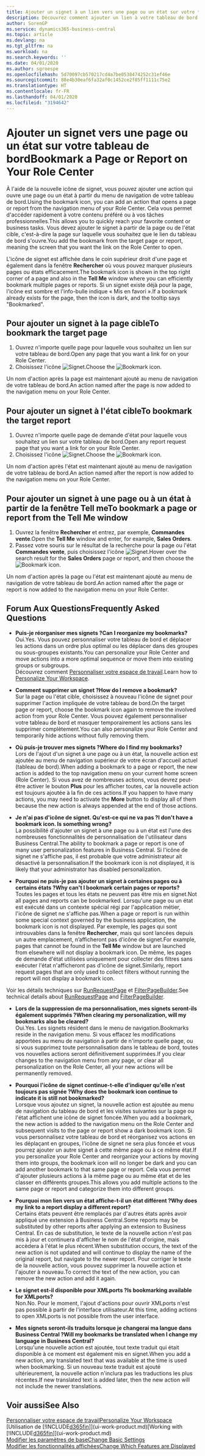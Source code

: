 ```yaml
---
title: Ajouter un signet à un lien vers une page ou un état sur votre tableau de bord | Microsoft Docs
description: Découvrez comment ajouter un lien à votre tableau de bord.
author: SorenGP
ms.service: dynamics365-business-central
ms.topic: article
ms.devlang: na
ms.tgt_pltfrm: na
ms.workload: na
ms.search.keywords: ''
ms.date: 04/01/2020
ms.author: sgroespe
ms.openlocfilehash: 5d70097cb570217cd4a7be0538474252c31ef46e
ms.sourcegitcommit: 88e4b30eaf6fa32af0c1452ce2f85ff1111c75e2
ms.translationtype: HT
ms.contentlocale: fr-FR
ms.lasthandoff: 04/01/2020
ms.locfileid: "3194642"
---
```

# <a name="bookmark-a-page-or-report-on-your-role-center"></a><span data-ttu-id="6ab28-103">Ajouter un signet vers une page ou un état sur votre tableau de bord</span><span class="sxs-lookup"><span data-stu-id="6ab28-103">Bookmark a Page or Report on Your Role Center</span></span>
<span data-ttu-id="6ab28-104">À l'aide de la nouvelle icône de signet, vous pouvez ajouter une action qui ouvre une page ou un état à partir du menu de navigation de votre tableau de bord.</span><span class="sxs-lookup"><span data-stu-id="6ab28-104">Using the bookmark icon, you can add an action that opens a page or report from the navigation menu of your Role Center.</span></span> <span data-ttu-id="6ab28-105">Cela vous permet d'accéder rapidement à votre contenu préféré ou à vos tâches professionnelles.</span><span class="sxs-lookup"><span data-stu-id="6ab28-105">This allows you to quickly reach your favorite content or business tasks.</span></span> <span data-ttu-id="6ab28-106">Vous devez ajouter le signet à partir de la page ou de l'état cible, c'est-à-dire la page sur laquelle vous souhaitez que le lien du tableau de bord s'ouvre.</span><span class="sxs-lookup"><span data-stu-id="6ab28-106">You add the bookmark from the target page or report, meaning the screen that you want the link on the Role Center to open.</span></span>

<span data-ttu-id="6ab28-107">L'icône de signet est affichée dans le coin supérieur droit d'une page et également dans la fenêtre **Rechercher** où vous pouvez marquer plusieurs pages ou états efficacement.</span><span class="sxs-lookup"><span data-stu-id="6ab28-107">The bookmark icon is shown in the top right corner of a page and also in the **Tell Me** window where you can efficiently bookmark multiple pages or reports.</span></span> <span data-ttu-id="6ab28-108">Si un signet existe déjà pour la page, l'icône est sombre et l'info-bulle indique « Mis en favori ».</span><span class="sxs-lookup"><span data-stu-id="6ab28-108">If a bookmark already exists for the page, then the icon is dark, and the tooltip says "Bookmarked".</span></span>

## <a name="to-bookmark-the-target-page"></a><span data-ttu-id="6ab28-109">Pour ajouter un signet à la page cible</span><span class="sxs-lookup"><span data-stu-id="6ab28-109">To bookmark the target page</span></span>
1. <span data-ttu-id="6ab28-110">Ouvrez n'importe quelle page pour laquelle vous souhaitez un lien sur votre tableau de bord.</span><span class="sxs-lookup"><span data-stu-id="6ab28-110">Open any page that you want a link for on your Role Center.</span></span>
2. <span data-ttu-id="6ab28-111">Choisissez l'icône ![Signet](media/ui_bookmark_icon.png "Signet").</span><span class="sxs-lookup"><span data-stu-id="6ab28-111">Choose the ![Bookmark](media/ui_bookmark_icon.png "Bookmark") icon.</span></span>

<span data-ttu-id="6ab28-112">Un nom d'action après la page est maintenant ajouté au menu de navigation de votre tableau de bord.</span><span class="sxs-lookup"><span data-stu-id="6ab28-112">An action named after the page is now added to the navigation menu on your Role Center.</span></span>

## <a name="to-bookmark-the-target-report"></a><span data-ttu-id="6ab28-113">Pour ajouter un signet à l'état cible</span><span class="sxs-lookup"><span data-stu-id="6ab28-113">To bookmark the target report</span></span>
1. <span data-ttu-id="6ab28-114">Ouvrez n'importe quelle page de demande d'état pour laquelle vous souhaitez un lien sur votre tableau de bord.</span><span class="sxs-lookup"><span data-stu-id="6ab28-114">Open any report request page that you want a link for on your Role Center.</span></span>
2. <span data-ttu-id="6ab28-115">Choisissez l'icône ![Signet](media/ui_bookmark_icon.png "Signet").</span><span class="sxs-lookup"><span data-stu-id="6ab28-115">Choose the ![Bookmark](media/ui_bookmark_icon.png "Bookmark") icon.</span></span>

<span data-ttu-id="6ab28-116">Un nom d'action après l'état est maintenant ajouté au menu de navigation de votre tableau de bord.</span><span class="sxs-lookup"><span data-stu-id="6ab28-116">An action named after the report is now added to the navigation menu on your Role Center.</span></span>

## <a name="to-bookmark-a-page-or-report-from-the-tell-me-window"></a><span data-ttu-id="6ab28-117">Pour ajouter un signet à une page ou à un état à partir de la fenêtre Tell me</span><span class="sxs-lookup"><span data-stu-id="6ab28-117">To bookmark a page or report from the Tell Me window</span></span>
1. <span data-ttu-id="6ab28-118">Ouvrez la fenêtre **Rechercher** et entrez, par exemple, **Commandes vente**.</span><span class="sxs-lookup"><span data-stu-id="6ab28-118">Open the **Tell Me** window and enter, for example, **Sales Orders**.</span></span>
2. <span data-ttu-id="6ab28-119">Passez votre souris sur le résultat de la recherche pour la page ou l'état **Commandes vente**, puis choisissez l'icône ![Signet](media/ui_bookmark_icon.png "Signet").</span><span class="sxs-lookup"><span data-stu-id="6ab28-119">Hover over the search result for the **Sales Orders** page or report, and then choose the ![Bookmark](media/ui_bookmark_icon.png "Bookmark") icon.</span></span>

<span data-ttu-id="6ab28-120">Un nom d'action après la page ou l'état est maintenant ajouté au menu de navigation de votre tableau de bord.</span><span class="sxs-lookup"><span data-stu-id="6ab28-120">An action named after the page or report is now added to the navigation menu on your Role Center.</span></span>


## <a name="frequently-asked-questions"></a><span data-ttu-id="6ab28-121">Forum Aux Questions</span><span class="sxs-lookup"><span data-stu-id="6ab28-121">Frequently Asked Questions</span></span>  

- <span data-ttu-id="6ab28-122">**Puis-je réorganiser mes signets ?**</span><span class="sxs-lookup"><span data-stu-id="6ab28-122">**Can I reorganize my bookmarks?**</span></span>  
<span data-ttu-id="6ab28-123">Oui.</span><span class="sxs-lookup"><span data-stu-id="6ab28-123">Yes.</span></span> <span data-ttu-id="6ab28-124">Vous pouvez personnaliser votre tableau de bord et déplacer les actions dans un ordre plus optimal ou les déplacer dans des groupes ou sous-groupes existants.</span><span class="sxs-lookup"><span data-stu-id="6ab28-124">You can personalize your Role Center and move actions into a more optimal sequence or move them into existing groups or subgroups.</span></span>  
<span data-ttu-id="6ab28-125">Découvrez comment [Personnaliser votre espace de travail](ui-personalization-user.md).</span><span class="sxs-lookup"><span data-stu-id="6ab28-125">Learn how to [Personalize Your Workspace](ui-personalization-user.md).</span></span>

- <span data-ttu-id="6ab28-126">**Comment supprimer un signet ?**</span><span class="sxs-lookup"><span data-stu-id="6ab28-126">**How do I remove a bookmark?**</span></span>  
<span data-ttu-id="6ab28-127">Sur la page ou l'état cible, choisissez à nouveau l'icône de signet pour supprimer l'action impliquée de votre tableau de bord.</span><span class="sxs-lookup"><span data-stu-id="6ab28-127">On the target page or report, choose the bookmark icon again to remove the involved action from your Role Center.</span></span> <span data-ttu-id="6ab28-128">Vous pouvez également personnaliser votre tableau de bord et masquer temporairement les actions sans les supprimer complètement.</span><span class="sxs-lookup"><span data-stu-id="6ab28-128">You can also personalize your Role Center and temporarily hide actions without fully removing them.</span></span>

- <span data-ttu-id="6ab28-129">**Où puis-je trouver mes signets ?**</span><span class="sxs-lookup"><span data-stu-id="6ab28-129">**Where do I find my bookmarks?**</span></span>  
<span data-ttu-id="6ab28-130">Lors de l'ajout d'un signet à une page ou à un état, la nouvelle action est ajoutée au menu de navigation supérieur de votre écran d'accueil actuel (tableau de bord).</span><span class="sxs-lookup"><span data-stu-id="6ab28-130">When adding a bookmark to a page or report, the new action is added to the top navigation menu on your current home screen (Role Center).</span></span> <span data-ttu-id="6ab28-131">Si vous avez de nombreuses actions, vous devrez peut-être activer le bouton **Plus** pour les afficher toutes, car la nouvelle action est toujours ajoutée à la fin de ces actions.</span><span class="sxs-lookup"><span data-stu-id="6ab28-131">If you happen to have many actions, you may need to activate the **More** button to display all of them because the new action is always appended at the end of those actions.</span></span>
<!-- Should we add a screenshot here? -->

- <span data-ttu-id="6ab28-132">**Je n'ai pas d'icône de signet. Qu'est-ce qui ne va pas ?**</span><span class="sxs-lookup"><span data-stu-id="6ab28-132">**I don't have a bookmark icon. Is something wrong?**</span></span>  
<span data-ttu-id="6ab28-133">La possibilité d'ajouter un signet à une page ou à un état est l'une des nombreuses fonctionnalités de personnalisation de l'utilisateur dans Business Central.</span><span class="sxs-lookup"><span data-stu-id="6ab28-133">The ability to bookmark a page or report is one of many user personalization features in Business Central.</span></span> <span data-ttu-id="6ab28-134">Si l'icône de signet ne s'affiche pas, il est probable que votre administrateur ait désactivé la personnalisation.</span><span class="sxs-lookup"><span data-stu-id="6ab28-134">If the bookmark icon is not displayed, it is likely that your administrator has disabled personalization.</span></span>

- <span data-ttu-id="6ab28-135">**Pourquoi ne puis-je pas ajouter un signet à certaines pages ou à certains états ?**</span><span class="sxs-lookup"><span data-stu-id="6ab28-135">**Why can't I bookmark certain pages or reports?**</span></span>  
<span data-ttu-id="6ab28-136">Toutes les pages et tous les états ne peuvent pas être mis en signet.</span><span class="sxs-lookup"><span data-stu-id="6ab28-136">Not all pages and reports can be bookmarked.</span></span> <span data-ttu-id="6ab28-137">Lorsqu'une page ou un état est exécuté dans un contexte spécial régi par l'application métier, l'icône de signet ne s'affiche pas.</span><span class="sxs-lookup"><span data-stu-id="6ab28-137">When a page or report is run within some special context governed by the business application, the bookmark icon is not displayed.</span></span> <span data-ttu-id="6ab28-138">Par exemple, les pages qui sont introuvables dans la fenêtre **Rechercher**, mais qui sont lancées depuis un autre emplacement, n’afficheront pas d’icône de signet.</span><span class="sxs-lookup"><span data-stu-id="6ab28-138">For example, pages that cannot be found in the **Tell Me** window but are launched from elsewhere will not display a bookmark icon.</span></span> <span data-ttu-id="6ab28-139">De même, les pages de demande d'état utilisées uniquement pour collecter des filtres sans exécuter l'état n'afficheront pas d'icône de signet.</span><span class="sxs-lookup"><span data-stu-id="6ab28-139">Similarly, report request pages that are only used to collect filters without running the report will not display a bookmark icon.</span></span>

<span data-ttu-id="6ab28-140">Voir les détails techniques sur [RunRequestPage](https://docs.microsoft.com/dynamics365/business-central/dev-itpro/developer/methods-auto/report/reportinstance-runrequestpage-method) et [FilterPageBuilder](https://docs.microsoft.com/dynamics365/business-central/dev-itpro/developer/methods-auto/filterpagebuilder/filterpagebuilder-data-type).</span><span class="sxs-lookup"><span data-stu-id="6ab28-140">See technical details about [RunRequestPage](https://docs.microsoft.com/dynamics365/business-central/dev-itpro/developer/methods-auto/report/reportinstance-runrequestpage-method) and [FilterPageBuilder](https://docs.microsoft.com/dynamics365/business-central/dev-itpro/developer/methods-auto/filterpagebuilder/filterpagebuilder-data-type).</span></span>

- <span data-ttu-id="6ab28-141">**Lors de la suppression de ma personnalisation, mes signets seront-ils également supprimés ?**</span><span class="sxs-lookup"><span data-stu-id="6ab28-141">**When clearing my personalization, will my bookmarks also be cleared?**</span></span>  
<span data-ttu-id="6ab28-142">Oui.</span><span class="sxs-lookup"><span data-stu-id="6ab28-142">Yes.</span></span> <span data-ttu-id="6ab28-143">Les signets résident dans le menu de navigation.</span><span class="sxs-lookup"><span data-stu-id="6ab28-143">Bookmarks reside in the navigation menu.</span></span> <span data-ttu-id="6ab28-144">Si vous effacez les modifications apportées au menu de navigation à partir de n'importe quelle page, ou si vous supprimez toute personnalisation dans le tableau de bord, toutes vos nouvelles actions seront définitivement supprimées.</span><span class="sxs-lookup"><span data-stu-id="6ab28-144">If you clear changes to the navigation menu from any page, or clear all personalization on the Role Center, all your new actions will be permanently removed.</span></span>

- <span data-ttu-id="6ab28-145">**Pourquoi l'icône de signet continue-t-elle d'indiquer qu'elle n'est toujours pas signée ?**</span><span class="sxs-lookup"><span data-stu-id="6ab28-145">**Why does the bookmark icon continue to indicate it is still not bookmarked?**</span></span>  
<span data-ttu-id="6ab28-146">Lorsque vous ajoutez un signet, la nouvelle action est ajoutée au menu de navigation du tableau de bord et les visites suivantes sur la page ou l'état affichent une icône de signet foncée.</span><span class="sxs-lookup"><span data-stu-id="6ab28-146">When you add a bookmark, the new action is added to the navigation menu on the Role Center and subsequent visits to the page or report show a dark bookmark icon.</span></span> <span data-ttu-id="6ab28-147">Si vous personnalisez votre tableau de bord et réorganisez vos actions en les déplaçant en groupes, l'icône de signet ne sera plus foncée et vous pourrez ajouter un autre signet à cette même page ou à ce même état.</span><span class="sxs-lookup"><span data-stu-id="6ab28-147">If you personalize your Role Center and reorganize your actions by moving them into groups, the bookmark icon will no longer be dark and you can add another bookmark to that same page or report.</span></span> <span data-ttu-id="6ab28-148">Cela vous permet d'ajouter plusieurs actions à la même page ou au même état et de les classer en différents groupes.</span><span class="sxs-lookup"><span data-stu-id="6ab28-148">This allows you add multiple actions to the same page or report and categorize them into different groups.</span></span>

- <span data-ttu-id="6ab28-149">**Pourquoi mon lien vers un état affiche-t-il un état différent ?**</span><span class="sxs-lookup"><span data-stu-id="6ab28-149">**Why does my link to a report display a different report?**</span></span>  
<span data-ttu-id="6ab28-150">Certains états peuvent être remplacés par d'autres états après avoir appliqué une extension à Business Central.</span><span class="sxs-lookup"><span data-stu-id="6ab28-150">Some reports may be substituted by other reports after applying an extension to Business Central.</span></span> <span data-ttu-id="6ab28-151">En cas de substitution, le texte de la nouvelle action n'est pas mis à jour et continuera d'afficher le nom de l'état d'origine, mais accèdera à l'état le plus récent.</span><span class="sxs-lookup"><span data-stu-id="6ab28-151">When substitution occurs, the text of the new action is not updated and will continue to display the name of the original report, but navigate to the newer report.</span></span> <span data-ttu-id="6ab28-152">Pour corriger le texte de la nouvelle action, vous pouvez supprimer la nouvelle action et l'ajouter à nouveau.</span><span class="sxs-lookup"><span data-stu-id="6ab28-152">To correct the text of the new action, you can remove the new action and add it again.</span></span>
<!-- For more information on report substitution, see this link UNAVAILABLE AT THIS TIME -->

- <span data-ttu-id="6ab28-153">**Le signet est-il disponible pour XMLports ?**</span><span class="sxs-lookup"><span data-stu-id="6ab28-153">**Is bookmarking available for XMLports?**</span></span>  
<span data-ttu-id="6ab28-154">Non.</span><span class="sxs-lookup"><span data-stu-id="6ab28-154">No.</span></span> <span data-ttu-id="6ab28-155">Pour le moment, l'ajout d'actions pour ouvrir XMLports n'est pas possible à partir de l'interface utilisateur.</span><span class="sxs-lookup"><span data-stu-id="6ab28-155">At this time, adding actions to open XMLports is not possible from the user interface.</span></span>

- <span data-ttu-id="6ab28-156">**Mes signets seront-ils traduits lorsque je changerai ma langue dans Business Central ?**</span><span class="sxs-lookup"><span data-stu-id="6ab28-156">**Will my bookmarks be translated when I change my language in Business Central?**</span></span>  
<span data-ttu-id="6ab28-157">Lorsqu'une nouvelle action est ajoutée, tout texte traduit qui était disponible à ce moment est également mis en signet.</span><span class="sxs-lookup"><span data-stu-id="6ab28-157">When you add a new action, any translated text that was available at the time is used when bookmarking.</span></span> <span data-ttu-id="6ab28-158">Si un nouveau texte traduit est ajouté ultérieurement, la nouvelle action n'inclura pas les traductions les plus récentes.</span><span class="sxs-lookup"><span data-stu-id="6ab28-158">If new translated text is added later, then the new action will not include the newer translations.</span></span>


## <a name="see-also"></a><span data-ttu-id="6ab28-159">Voir aussi</span><span class="sxs-lookup"><span data-stu-id="6ab28-159">See Also</span></span>
[<span data-ttu-id="6ab28-160">Personnaliser votre espace de travail</span><span class="sxs-lookup"><span data-stu-id="6ab28-160">Personalize Your Workspace</span></span>](ui-personalization-user.md)  
<span data-ttu-id="6ab28-161">[Utilisation de [!INCLUDE[d365fin](includes/d365fin_md.md)]](ui-work-product.md)</span><span class="sxs-lookup"><span data-stu-id="6ab28-161">[Working with [!INCLUDE[d365fin](includes/d365fin_md.md)]](ui-work-product.md)</span></span>  
[<span data-ttu-id="6ab28-162">Modifier les paramètres de base</span><span class="sxs-lookup"><span data-stu-id="6ab28-162">Change Basic Settings</span></span>](ui-change-basic-settings.md)  
[<span data-ttu-id="6ab28-163">Modifier les fonctionnalités affichées</span><span class="sxs-lookup"><span data-stu-id="6ab28-163">Change Which Features are Displayed</span></span>](ui-experiences.md)  
